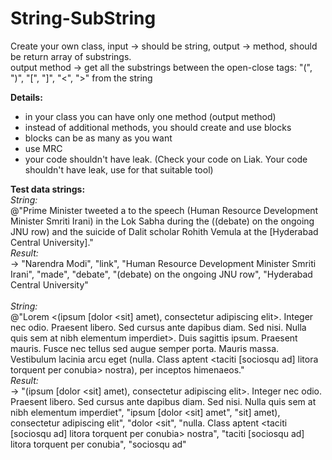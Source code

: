 # String-SubString
Create your own class, input -> should be string, output -> method, should be return array of substrings.</br>
output method -> get all the substrings between the open-close tags: "(", ")", "[", "]", "<", ">" from the string</br>

<b>Details:</b></br>
- in your class you can have only one method (output method)</br>
- instead of additional methods, you should create and use blocks</br>
- blocks can be as many as you want</br>
- use MRC</br>
- your code shouldn't have leak. (Check your code on Liak. Your code shouldn't have leak, use for that suitable tool)</br>

<b>Test data strings:</b></br>
<i>String:</i></br>
@"Prime Minister <Narendra Modi> tweeted a <link> to the speech (Human Resource Development Minister Smriti Irani) <made> in the Lok Sabha during the ((debate) on the ongoing JNU row) and the suicide of Dalit scholar Rohith Vemula at the [Hyderabad Central University]."</br> 
<i>Result:</i>  
-> "Narendra Modi", "link", "Human Resource Development Minister Smriti Irani", "made", "debate", "(debate) on the ongoing JNU row", "Hyderabad Central University"</br></br>
<i>String:</i></br>
@"Lorem <(ipsum [dolor <sit] amet), consectetur adipiscing elit>. Integer nec odio. Praesent libero. Sed cursus ante dapibus diam. Sed nisi. Nulla quis sem at nibh elementum imperdiet>. Duis sagittis ipsum. Praesent mauris. Fusce nec tellus sed augue semper porta. Mauris massa. Vestibulum lacinia arcu eget (nulla. Class aptent <taciti [sociosqu ad] litora torquent per conubia> nostra), per inceptos himenaeos."</br>
<i>Result:</i>  
-> "(ipsum [dolor <sit] amet), consectetur adipiscing elit>. Integer nec odio. Praesent libero. Sed cursus ante dapibus diam. Sed nisi. Nulla quis sem at nibh elementum imperdiet", "ipsum [dolor <sit] amet", "sit] amet), consectetur adipiscing elit", "dolor <sit", "nulla. Class aptent <taciti [sociosqu ad] litora torquent per conubia> nostra", "taciti [sociosqu ad] litora torquent per conubia", "sociosqu ad"</br>
